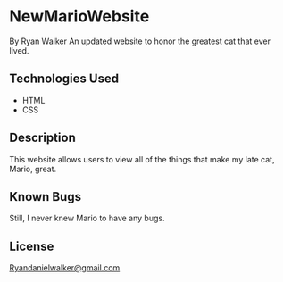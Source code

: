 # NewMarioWebsite
By Ryan Walker
An updated website to honor the greatest cat that ever lived.
## Technologies Used
* HTML
* CSS
## Description
This website allows users to view all of the things that make my late cat, Mario, great. 
## Known Bugs
Still, I never knew Mario to have any bugs.
## License
[Ryandanielwalker@gmail.com](ryandanielwalker@gmail.com)








